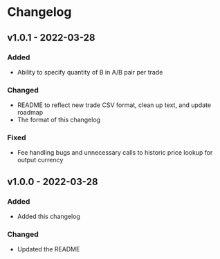 # Changelog

## v1.0.1 - 2022-03-28

### Added
- Ability to specify quantity of B in A/B pair per trade

### Changed
- README to reflect new trade CSV format, clean up text, and update roadmap
- The format of this changelog

### Fixed
- Fee handling bugs and unnecessary calls to historic price lookup for output currency

## v1.0.0 - 2022-03-28

### Added
- Added this changelog

### Changed
- Updated the README
